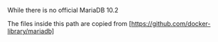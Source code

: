 While there is no official MariaDB 10.2

The files inside this path are copied from [https://github.com/docker-library/mariadb]
